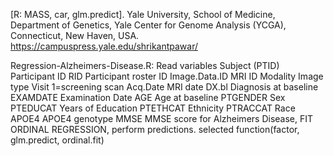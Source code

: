 [R: MASS, car, glm.predict].
Yale University, School of Medicine, Department of Genetics, Yale Center for Genome Analysis (YCGA), Connecticut,  New Haven, USA.
https://campuspress.yale.edu/shrikantpawar/

Regression-Alzheimers-Disease.R: Read variables Subject (PTID) Participant ID
RID Participant roster ID
Image.Data.ID MRI ID
Modality Image type
Visit 1=screening scan
Acq.Date MRI date
DX.bl Diagnosis at baseline
EXAMDATE Examination Date
AGE Age at baseline
PTGENDER Sex
PTEDUCAT Years of Education
PTETHCAT Ethnicity
PTRACCAT Race
APOE4	APOE4 genotype
MMSE	MMSE score for Alzheimers Disease, FIT ORDINAL REGRESSION, perform predictions.
selected function(factor, glm.predict, ordinal.fit)
